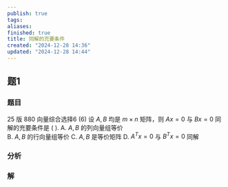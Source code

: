 ```yaml
---
publish: true
tags: 
aliases: 
finished: true
title: 同解的充要条件
created: "2024-12-28 14:36"
updated: "2024-12-28 14:44"
---
```

## 题1
### 题目

25 版 880 向量综合选择6
(6) 设 $A, B$ 均是 $m \times n$ 矩阵，则 $Ax = 0$ 与 $Bx = 0$ 同解的充要条件是 ( ).
A. $A, B$ 的列向量组等价  
B. $A, B$ 的行向量组等价
C. $A, B$ 是等价矩阵 
D. $A^T x = 0$ 与 $B^T x = 0$ 同解

### 分析
### 解